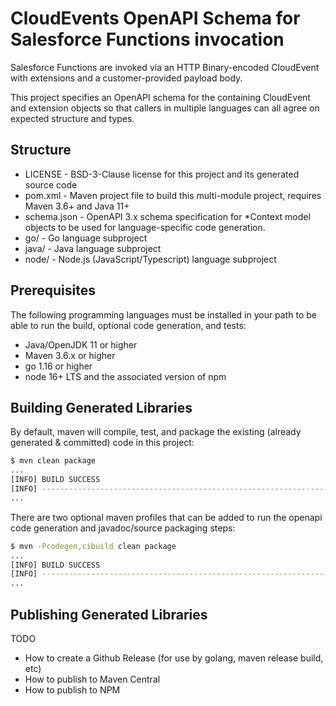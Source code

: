 # CloudEvents OpenAPI Schema for Salesforce Functions invocation

Salesforce Functions are invoked via an HTTP Binary-encoded CloudEvent with extensions and a customer-provided payload body.

This project specifies an OpenAPI schema for the containing CloudEvent and extension objects so that callers in multiple languages can all agree on expected structure and types.

## Structure

* LICENSE - BSD-3-Clause license for this project and its generated source code
* pom.xml - Maven project file to build this multi-module project, requires Maven 3.6+ and Java 11+
* schema.json - OpenAPI 3.x schema specification for *Context model objects to be used for language-specific code generation.
* go/ - Go language subproject
* java/ - Java language subproject
* node/ - Node.js (JavaScript/Typescript) language subproject

## Prerequisites

The following programming languages must be installed in your path to be able to run the build, optional code generation, and tests:

* Java/OpenJDK 11 or higher
* Maven 3.6.x or higher
* go 1.16 or higher
* node 16+ LTS and the associated version of npm

## Building Generated Libraries

By default, maven will compile, test, and package the existing (already generated & committed) code in this project:

```bash
$ mvn clean package
...
[INFO] BUILD SUCCESS
[INFO] ------------------------------------------------------------------------
...
```

There are two optional maven profiles that can be added to run the openapi code generation and javadoc/source packaging steps:

```bash
$ mvn -Pcodegen,cibuild clean package
...
[INFO] BUILD SUCCESS
[INFO] ------------------------------------------------------------------------
...
```

## Publishing Generated Libraries

TODO

* How to create a Github Release (for use by golang, maven release build, etc)
* How to publish to Maven Central
* How to publish to NPM
